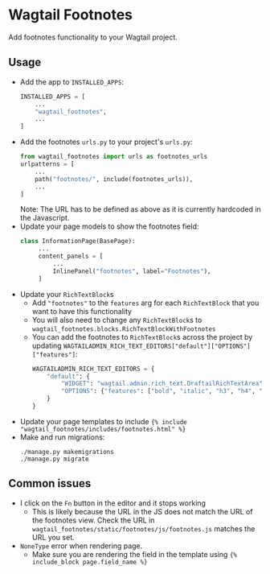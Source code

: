 # Wagtail Footnotes

Add footnotes functionality to your Wagtail project.

## Usage
 - Add the app to `INSTALLED_APPS`:
   ```python
   INSTALLED_APPS = [
       ...
       "wagtail_footnotes",
       ...
   ]
   ```
 - Add the footnotes `urls.py` to your project's `urls.py`:
   ```python
   from wagtail_footnotes import urls as footnotes_urls
   urlpatterns = [
       ...
       path("footnotes/", include(footnotes_urls)),
       ...
   ]
   ```
   Note: The URL has to be defined as above as it is currently hardcoded in the Javascript.
 - Update your page models to show the footnotes field:
   ```python
   class InformationPage(BasePage):
        ...
        content_panels = [
            ...
            InlinePanel("footnotes", label="Footnotes"),
        ]
   ```
 - Update your `RichTextBlock`s 
    - Add `"footnotes"` to the `features` arg for each `RichTextBlock` that you want to have this functionality
    - You will also need to change any `RichTextBlock`s to `wagtail_footnotes.blocks.RichTextBlockWithFootnotes`
    - You can add the footnotes to `RichTextBlock`s across the project by updating `WAGTAILADMIN_RICH_TEXT_EDITORS["default"]["OPTIONS"]["features"]`:
      ```python
      WAGTAILADMIN_RICH_TEXT_EDITORS = {
          "default": {
              "WIDGET": "wagtail.admin.rich_text.DraftailRichTextArea",
              "OPTIONS": {"features": ["bold", "italic", "h3", "h4", "ol", "ul", "link", "footnotes"]},
          }
      }
      ```
 - Update your page templates to include `{% include "wagtail_footnotes/includes/footnotes.html" %}`
 - Make and run migrations:
   ```
   ./manage.py makemigrations
   ./manage.py migrate
   ```

## Common issues
 - I click on the `Fn` button in the editor and it stops working
    - This is likely because the URL in the JS does not match the URL of the footnotes view. Check the URL in `wagtail_footnotes/static/footnotes/js/footnotes.js` matches the URL you set.
 - `NoneType` error when rendering page.
    - Make sure you are rendering the field in the template using `{% include_block page.field_name %}`

